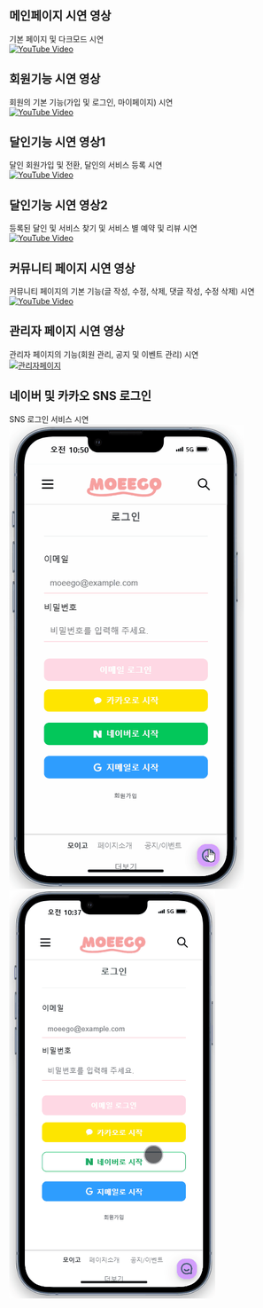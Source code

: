 ## 메인페이지 시연 영상
기본 페이지 및 다크모드 시연<br/>
[![YouTube Video](https://img.youtube.com/vi/XJCs_HKumGc/0.jpg)](https://youtu.be/XJCs_HKumGc)

## 회원기능 시연 영상
회원의 기본 기능(가입 및 로그인, 마이페이지) 시연<br/>
[![YouTube Video](https://img.youtube.com/vi/kDf2MJ3-2g8/0.jpg)](https://youtu.be/kDf2MJ3-2g8)

## 달인기능 시연 영상1
달인 회원가입 및 전환, 달인의 서비스 등록 시연<br/>
[![YouTube Video](https://img.youtube.com/vi/Ux7kkKjYozs/0.jpg)](https://youtu.be/Ux7kkKjYozs)

## 달인기능 시연 영상2
등록된 달인 및 서비스 찾기 및 서비스 별 예약 및 리뷰 시연<br/>
[![YouTube Video](https://img.youtube.com/vi/7OJ-0hfF0qE/0.jpg)](https://youtu.be/7OJ-0hfF0qE)

## 커뮤니티 페이지 시연 영상
커뮤니티 페이지의 기본 기능(글 작성, 수정, 삭제, 댓글 작성, 수정 삭제) 시연<br/>
[![YouTube Video](https://img.youtube.com/vi/rawraOxSYu4/0.jpg)](https://youtu.be/rawraOxSYu4)

## 관리자 페이지 시연 영상
관리자 페이지의 기능(회원 관리, 공지 및 이벤트 관리) 시연<br/>
[![관리자페이지](https://vumbnail.com/관리자.jpg)](https://vimeo.com/관리자)

## 네이버 및 카카오 SNS 로그인
SNS 로그인 서비스 시연<br/>
![네이버 SNS 로그인](네이버로그인.gif)&emsp;&emsp;&emsp;&emsp;&emsp;![카카오 SNS 로그인](카카오로그인.gif)
